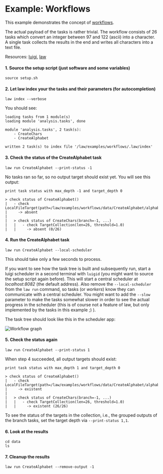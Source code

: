 # Example: Workflows

This example demonstrates the concept of [workflows](http://law.readthedocs.io/en/latest/workflows.html).

The actual payload of the tasks is rather trivial. The workflow consists of 26 tasks which convert an integer between 97 and 122 (ascii) into a character. A single task collects the results in the end and writes all characters into a text file.

Resources: [luigi](http://luigi.readthedocs.io/en/stable), [law](http://law.readthedocs.io/en/latest)


#### 1. Source the setup script (just software and some variables)

```shell
source setup.sh
```


#### 2. Let law index your the tasks and their parameters (for autocompletion)

```shell
law index --verbose
```

You should see:

```shell
loading tasks from 1 module(s)
loading module 'analysis.tasks', done

module 'analysis.tasks', 2 task(s):
    - CreateChars
    - CreateAlphabet

written 2 task(s) to index file '/law/examples/workflows/.law/index'
```


#### 3. Check the status of the CreateAlphabet task

```shell
law run CreateAlphabet --print-status -1
```

No tasks ran so far, so no output target should exist yet. You will see this output:

```shell
print task status with max_depth -1 and target_depth 0

> check status of CreateAlphabet()
|   - check LocalFileTarget(path=/law/examples/workflows/data/CreateAlphabet/alphabet.txt)
|     -> absent
|
|   > check status of CreateChars(branch=-1, ...)
|   |   - check TargetCollection(len=26, threshold=1.0)
|   |     -> absent (0/26)
```


#### 4. Run the CreateAlphabet task


```shell
law run CreateAlphabet --local-scheduler
```

This should take only a few seconds to process.

If you want to see how the task tree is built and subsequently run, start a luigi scheduler in a second terminal with ``luigid`` (you might want to source the setup script again before). This will start a central scheduler at *localhost:8082* (the default address). Also remove the ``--local-scheduler`` from the ``law run`` command, so tasks (or *workers*) know they can communicate with a central scheduler. You might want to add the ``--slow`` parameter to make the tasks somewhat slower in order to see the actual progress in the scheduler (this is of course not a feature of law, but only implemented by the tasks in this example ;) ).

The task tree should look like this in the scheduler app:

![Workflow graph](https://www.dropbox.com/s/o2lcz42u4y6ncvg/law_workflows.png?raw=1 "Workflow graph")


#### 5. Check the status again

```shell
law run CreateAlphabet --print-status 1
```

When step 4 succeeded, all output targets should exist:

```shell
print task status with max_depth 1 and target_depth 0

> check status of CreateAlphabet()
|   - check LocalFileTarget(path=/law/examples/workflows/data/CreateAlphabet/alphabet.txt)
|     -> existent
|
|   > check status of CreateChars(branch=-1, ...)
|   |   - check TargetCollection(len=26, threshold=1.0)
|   |     -> existent (26/26)
```

To see the status of the targets in the collection, i.e., the grouped outputs of the branch tasks,
set the target depth via `--print-status 1,1`.


#### 6. Look at the results

```shell
cd data
ls
```


#### 7. Cleanup the results

```shell
law run CreateAlphabet --remove-output -1
```
